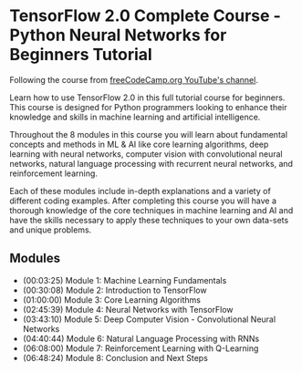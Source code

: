 # TensorFlow 2.0 Complete Course - Python Neural Networks for Beginners Tutorial

Following the course from [freeCodeCamp.org YouTube's channel](https://youtu.be/tPYj3fFJGjk).

Learn how to use TensorFlow 2.0 in this full tutorial course for beginners. This course is designed for Python programmers looking to enhance their knowledge and skills in machine learning and artificial intelligence. 

Throughout the 8 modules in this course you will learn about fundamental concepts and methods in ML & AI like core learning algorithms, deep learning with neural networks, computer vision with convolutional neural networks, natural language processing with recurrent neural networks, and reinforcement learning.

Each of these modules include in-depth explanations and a variety of different coding examples. After completing this course you will have a thorough knowledge of the core techniques in machine learning and AI and have the skills necessary to apply these techniques to your own data-sets and unique problems.

## Modules

* (00:03:25) Module 1: Machine Learning Fundamentals 
* (00:30:08) Module 2: Introduction to TensorFlow
* (01:00:00) Module 3: Core Learning Algorithms
* (02:45:39) Module 4: Neural Networks with TensorFlow
* (03:43:10) Module 5: Deep Computer Vision - Convolutional Neural Networks
* (04:40:44) Module 6: Natural Language Processing with RNNs
* (06:08:00) Module 7: Reinforcement Learning with Q-Learning
* (06:48:24) Module 8: Conclusion and Next Steps